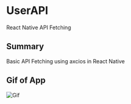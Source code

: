 # UserAPI
React Native API Fetching

## Summary
Basic API Fetching using axcios in React Native

## Gif of App
![Gif](./UserAPI/gif.gif)

